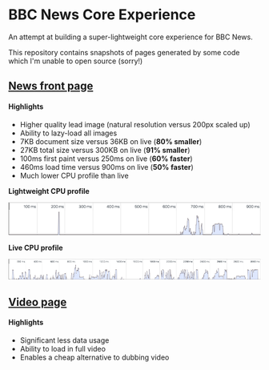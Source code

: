 # BBC News Core Experience

An attempt at building a super-lightweight core experience for BBC News.

This repository contains snapshots of pages generated by some code which I'm unable to open source (sorry!)

## [News front page](https://wildlyinaccurate.com/news-core-experience/index.html)

#### Highlights

 * Higher quality lead image (natural resolution versus 200px scaled up)
 * Ability to lazy-load all images
 * 7KB document size versus 36KB on live (**80% smaller**)
 * 27KB total size versus 300KB on live (**91% smaller**)
 * 100ms first paint versus 250ms on live (**60% faster**)
 * 460ms load time versus 900ms on live (**50% faster**)
 * Much lower CPU profile than live

**Lightweight CPU profile**

![](lightweight-cpu-profile.png)

**Live CPU profile**

![](live-cpu-profile.png)

## [Video page](https://wildlyinaccurate.com/news-core-experience/video.html)

#### Highlights

 * Significant less data usage
 * Ability to load in full video
 * Enables a cheap alternative to dubbing video
